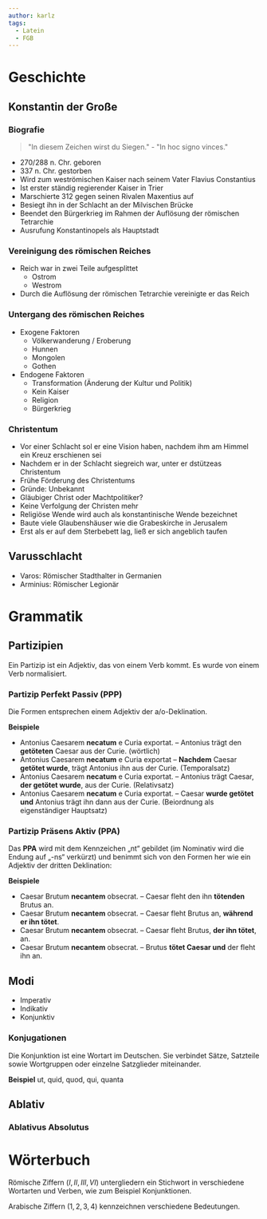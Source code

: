 ```yaml
---
author: karlz
tags:
  - Latein
  - FGB
---
```


# Geschichte

## Konstantin der Große

### Biografie

> "In diesem Zeichen wirst du Siegen." - "In hoc signo vinces."

- 270/288 n. Chr. geboren
- 337 n. Chr. gestorben
- Wird zum weströmischen Kaiser nach seinem Vater Flavius Constantius
- Ist erster ständig regierender Kaiser in Trier
- Marschierte 312 gegen seinen Rivalen Maxentius auf
- Besiegt ihn in der Schlacht an der Milvischen Brücke
- Beendet den Bürgerkrieg im Rahmen der Auflösung der römischen Tetrarchie
- Ausrufung Konstantinopels als Hauptstadt

### Vereinigung des römischen Reiches

- Reich war in zwei Teile aufgesplittet
	- Ostrom
	- Westrom
- Durch die Auflösung der römischen Tetrarchie vereinigte er das Reich

### Untergang des römischen Reiches

- Exogene Faktoren
	- Völkerwanderung / Eroberung
	- Hunnen
	- Mongolen
	- Gothen
- Endogene Faktoren
	- Transformation (Änderung der Kultur und Politik)
	- Kein Kaiser
	- Religion
	- Bürgerkrieg

### Christentum

- Vor einer Schlacht sol er eine Vision haben, nachdem ihm am Himmel ein Kreuz erschienen sei
- Nachdem er in der Schlacht siegreich war, unter er dstützeas Christentum
- Frühe Förderung des Christentums
- Gründe: Unbekannt
- Gläubiger Christ oder Machtpolitiker?
- Keine Verfolgung der Christen mehr
- Religiöse Wende wird auch als konstantinische Wende bezeichnet
- Baute viele Glaubenshäuser wie die Grabeskirche in Jerusalem
- Erst als er auf dem Sterbebett lag, ließ er sich angeblich taufen

## Varusschlacht

- Varos: Römischer Stadthalter in Germanien
- Arminius: Römischer Legionär

# Grammatik

## Partizipien

Ein Partizip ist ein Adjektiv, das von einem Verb kommt. Es wurde von einem Verb normalisiert.

### Partizip Perfekt Passiv (PPP)

Die Formen entsprechen einem Adjektiv der a/o-Deklination.

**Beispiele**
- Antonius Caesarem **necatum** e Curia exportat. – Antonius trägt den **getöteten** Caesar aus der Curie. (wörtlich) 
- Antonius Caesarem **necatum** e Curia exportat – **Nachdem** Caesar **getötet wurde**, trägt Antonius ihn aus der Curie. (Temporalsatz)
- Antonius Caesarem **necatum** e Curia exportat. – Antonius trägt Caesar, **der getötet wurde**, aus der Curie. (Relativsatz)
- Antonius Caesarem **necatum** e Curia exportat. – Caesar **wurde getötet und** Antonius trägt ihn dann aus der Curie. (Beiordnung als eigenständiger Hauptsatz)

### Partizip Präsens Aktiv (PPA)

Das **PPA** wird mit dem Kennzeichen „nt“ gebildet (im Nominativ wird die Endung auf „-ns“ verkürzt) und benimmt sich von den Formen her wie ein Adjektiv der dritten Deklination:

**Beispiele**
- Caesar Brutum **necantem** obsecrat. – Caesar fleht den ihn **tötenden** Brutus an.
- Caesar Brutum **necantem** obsecrat. – Caesar fleht Brutus an, **während er ihn tötet**.
- Caesar Brutum **necantem** obsecrat. – Caesar fleht Brutus, **der ihn tötet**, an.
- Caesar Brutum **necantem** obsecrat. – Brutus **tötet Caesar und** der fleht ihn an.

## Modi

- Imperativ
- Indikativ
- Konjunktiv

### Konjugationen

Die Konjunktion ist eine Wortart im Deutschen. Sie verbindet Sätze, Satzteile sowie Wortgruppen oder einzelne Satzglieder miteinander.

**Beispiel** ut, quid, quod, qui, quanta

## Ablativ

### Ablativus Absolutus

# Wörterbuch

Römische Ziffern ($I,II,III,VI$) untergliedern ein Stichwort in verschiedene Wortarten und Verben, wie zum Beispiel Konjunktionen.

Arabische Ziffern ($1,2,3,4$) kennzeichnen verschiedene Bedeutungen.